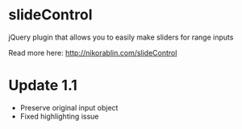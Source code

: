 slideControl
================

jQuery plugin that allows you to easily make sliders for range inputs

Read more here:
http://nikorablin.com/slideControl

Update 1.1
================

+ Preserve original input object
+ Fixed highlighting issue